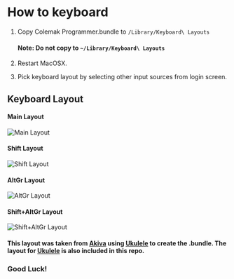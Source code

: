 # How to keyboard

1. Copy Colemak Programmer.bundle to ```/Library/Keyboard\ Layouts```

   #### Note: Do not copy to ```~/Library/Keyboard\ Layouts```

2. Restart MacOSX.

3. Pick keyboard layout by selecting other input sources from login screen.


## Keyboard Layout

#### Main Layout

![Main Layout](https://cl.ly/f733950d9f12/Image%2525202019-06-08%252520at%25252013.48.27.png)

#### Shift Layout

![Shift Layout](https://cl.ly/e03ef2799a81/Image%2525202019-06-08%252520at%25252013.49.47.png)

#### AltGr Layout

![AltGr Layout](https://cl.ly/cff99848670a/Image%2525202019-06-08%252520at%25252015.01.23.png)

#### Shift+AltGr Layout

![Shift+AltGr Layout](https://cl.ly/fb4f7d7bbde9/Image%2525202019-06-08%252520at%25252013.51.39.png)



#### This layout was taken from [Akiva](<https://forum.colemak.com/topic/2236-a-programmers-colemak-layout-with-full-theory-and-experimentation/>) using [Ukulele](https://scripts.sil.org/cms/scripts/page.php?site_id=nrsi&id=Ukelele) to create the .bundle. The layout for [Ukulele](https://scripts.sil.org/cms/scripts/page.php?site_id=nrsi&id=Ukelele) is also included in this repo.



### Good Luck!

